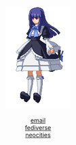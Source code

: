 <p align="center">
    <img src="https://raw.githubusercontent.com/75369/75369/master/bern.gif" alt="">
    <br><br>
    <a href="mailto:reagan@fear.garden">email</a>
    <br>
    <a href="https://systematic.love/nyarlathotep">fediverse</a>
    <br>
    <a href="https://reagnyan.moe">neocities</a>
    <br>
</p>
